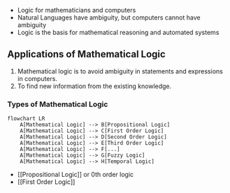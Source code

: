 - Logic for mathematicians and computers
- Natural Languages have ambiguity, but computers cannot have ambiguity
- Logic is the basis for mathematical reasoning and automated systems

## Applications of Mathematical Logic
1. Mathematical logic is to avoid ambiguity in statements and expressions in computers.
2. To find new information from the existing knowledge.


### Types of Mathematical Logic

```mermaid
flowchart LR
	A[Mathematical Logic] --> B[Propositional Logic]
	A[Mathematical Logic] --> C[First Order Logic]
	A[Mathematical Logic] --> D[Second Order Logic]
	A[Mathematical Logic] --> E[Third Order Logic]
	A[Mathematical Logic] --> F[...]
	A[Mathematical Logic] --> G[Fuzzy Logic]
	A[Mathematical Logic] --> H[Temporal Logic]
```


- [[Propositional Logic]] or 0th order logic
- [[First Order Logic]]
